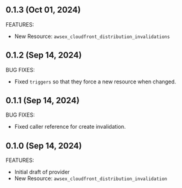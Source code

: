 ## 0.1.3 (Oct 01, 2024)

FEATURES:
- New Resource: `awsex_cloudfront_distribution_invalidations`

## 0.1.2 (Sep 14, 2024)

BUG FIXES:
- Fixed `triggers` so that they force a new resource when changed.

## 0.1.1 (Sep 14, 2024)

BUG FIXES:
- Fixed caller reference for create invalidation.

## 0.1.0 (Sep 14, 2024)

FEATURES:
- Initial draft of provider
- New Resource: `awsex_cloudfront_distribution_invalidation` 
